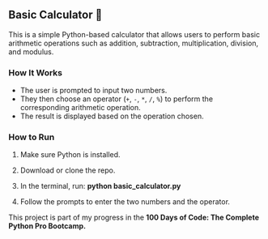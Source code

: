 ## Basic Calculator 🧮

This is a simple Python-based calculator that allows users to perform basic arithmetic operations such as addition, subtraction, multiplication, division, and modulus.

### How It Works

- The user is prompted to input two numbers.
- They then choose an operator (`+`, `-`, `*`, `/`, `%`) to perform the corresponding arithmetic operation.
- The result is displayed based on the operation chosen.

### How to Run

1. Make sure Python is installed. 
2. Download or clone the repo.
3. In the terminal, run:
   **python basic_calculator.py**
    
4. Follow the prompts to enter the two numbers and the operator.

This project is part of my progress in the **100 Days of Code: The Complete Python Pro Bootcamp.**
